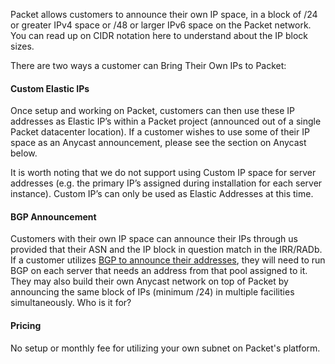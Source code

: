 <!--<meta>
{
    "title":"BYO IP: Bring Your Own IP",
    "description":"utilizing your own ASN on Packet",
    "tag":["Network", "IPs", "Anycast"]
}
</meta>-->

Packet allows customers to announce their own IP space, in a block of /24 or greater IPv4 space or /48 or larger IPv6 space on the Packet network.  You can read up on CIDR notation here to understand about the IP block sizes.  

There are two ways a customer can Bring Their Own IPs to Packet:

#### Custom Elastic IPs

Once setup and working on Packet, customers can then use these IP addresses as Elastic IP’s within a Packet project (announced out of a single Packet datacenter location).  If a customer wishes to use some of their IP space as an Anycast announcement, please see the section on Anycast below.

It is worth noting that we do not support using Custom IP space for server addresses (e.g. the primary IP’s assigned during installation for each server instance).  Custom IP’s can only be used as Elastic Addresses at this time.

#### BGP Announcement

Customers with their own IP space can announce their IPs through us provided that their ASN and the IP block in question match in the IRR/RADb.   If a customer utilizes [BGP to announce their addresses](https://www.packet.com/developers/docs/network/advanced/local-and-global-bgp/), they will need to run BGP on each server that needs an address from that pool assigned to it.  They may also build their own Anycast network on top of Packet by announcing the same block of IPs (minimum /24) in multiple facilities simultaneously.
Who is it for?

#### Pricing 

No setup or monthly fee for utilizing your own subnet on Packet's platform.